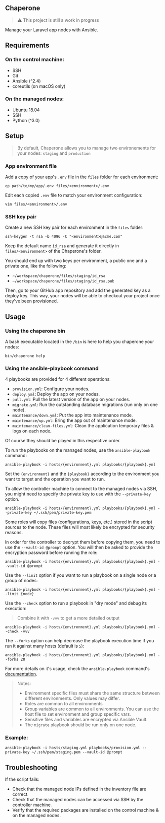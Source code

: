 ## Chaperone

> ⚠️ This project is still a work in progress

Manage your Laravel app nodes with Ansible.

## Requirements

### On the control machine:

- SSH
- Git
- Ansible (\^2.4)
- coreutils (on macOS only)

### On the managed nodes:

- Ubuntu 18.04
- SSH
- Python (\^3.0)

## Setup

> By default, Chaperone allows you to manage two environements for your nodes: `staging` and `production`

### App environment file

Add a copy of your app's `.env` file in the `files` folder for each environment:

```
cp path/to/my/app/.env files/<environment>/.env
```

Edit each copied `.env` file to match your environment configuration:

```
vim files/<environment>/.env
```

### SSH key pair

Create a new SSH key pair for each environment in the `files` folder:

```
ssh-keygen -t rsa -b 4096 -C "<environment>@acme.com"
```

Keep the default name `id_rsa` and generate it directly in `files/<environment>` of the Chaperone's folder.

You should end up with two keys per environment, a public one and a private one, like the following:

- `~/workspace/chaperone/files/staging/id_rsa`
- `~/workspace/chaperone/files/staging/id_rsa.pub`

Then, go to your GitHub app repository and add the generated key as a deploy key.
This way, your nodes will be able to checkout your project once they've been provisioned.

## Usage

### Using the chaperone bin

A bash executable located in the `/bin` is here to help you chaperone your nodes:

```
bin/chaperone help
```

### Using the ansible-playbook command

4 playbooks are provided for 4 different operations:
- `provision.yml`: Configure your nodes.
- `deploy.yml`: Deploy the app on your nodes.
- `pull.yml`: Pull the latest version of the app on your nodes.
- `migrate.yml`: Run the outstanding database migrations (run only on one node).
- `maintenance/down.yml`: Put the app into maintenance mode.
- `maintenance/up.yml`: Bring the app out of maintenance mode.
- `maintenance/clean-files.yml`: Clean the application temporary files & logs on each node.

Of course they should be played in this respective order.

To run the playbooks on the managed nodes, use the `ansible-playbook` command:

```
ansible-playbook -i hosts/{environment}.yml playbooks/{playbook}.yml
```

Set the `{environment}` and the `{playbook}` according to the environment you want to target and the operation you want to run.

To allow the controller machine to connect to the managed nodes via SSH, you might need to specify the private key to use with the `--private-key` option.

```
ansible-playbook -i hosts/{environment}.yml playbooks/{playbook}.yml --private-key ~/.ssh/pem/private-key.pem
```

Some roles will copy files (configurations, keys, etc.) stored in the script sources to the node. These files will most likely be encrypted for security reasons.

In order for the controller to decrypt them before copying them, you need to use the `--vault-id @prompt` option. You will then be asked to provide the encryption password before running the role:

```
ansible-playbook -i hosts/{environment}.yml playbooks/{playbook}.yml --vault-id @prompt
```

Use the `--limit` option if you want to run a playbook on a single node or a group of nodes:

```
ansible-playbook -i hosts/{environment}.yml playbooks/{playbook}.yml --limit {node}
```

Use the `--check` option to run a playbook in "dry mode" and debug its execution:

> Combine it with `-vvv` to get a more detailed output

```
ansible-playbook -i hosts/{environment}.yml playbooks/{playbook}.yml --check -vvv
```

The `--forks` option can help decrease the playbook execution time if you run it against many hosts (default is `5`):

```
ansible-playbook -i hosts/{environment}.yml playbooks/{playbook}.yml --forks 20
```

For more details on it's usage, check the `ansible-playbook` command's [documentation](http://docs.ansible.com/ansible/latest/ansible-playbook.html).

> Notes:
> - Environment specific files must share the same structure between different environments. Only values may differ.
> - Roles are common to all environments
> - Group variables are common to all environments. You can use the host file to set environment and group specific vars.
> - Sensitive files and variables are encrypted via Ansible Vault.
> - The `migrate` playbook should be run only on one node.

### Example:

```
ansible-playbook -i hosts/staging.yml playbooks/provision.yml --private-key ~/.ssh/pem/staging.pem --vault-id @prompt
```

## Troubleshooting

If the script fails:
- Check that the managed node IPs defined in the inventory file are correct.
- Check that the managed nodes can be accessed via SSH by the controller machine.
- Verify that the required packages are installed on the control machine & on the managed nodes.
